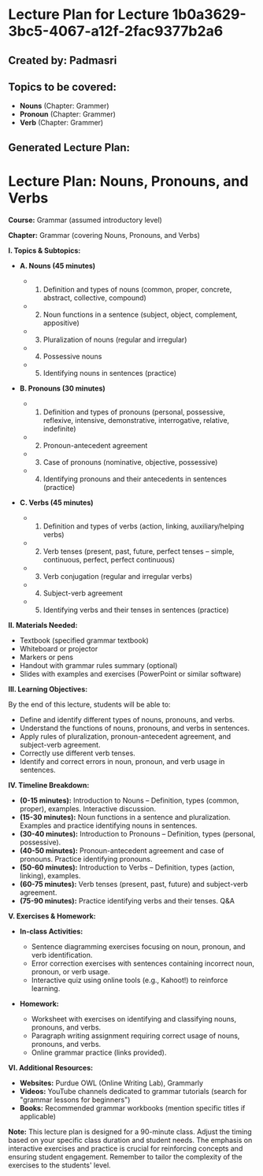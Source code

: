 # Lecture Plan for Lecture 1b0a3629-3bc5-4067-a12f-2fac9377b2a6

## Created by: Padmasri

## Topics to be covered:

- **Nouns** (Chapter: Grammer)
- **Pronoun** (Chapter: Grammer)
- **Verb** (Chapter: Grammer)

## Generated Lecture Plan:

# Lecture Plan: Nouns, Pronouns, and Verbs

**Course:** Grammar (assumed introductory level)

**Chapter:** Grammar (covering Nouns, Pronouns, and Verbs)

**I. Topics & Subtopics:**

* **A. Nouns (45 minutes)**
    * 1. Definition and types of nouns (common, proper, concrete, abstract, collective, compound)
    * 2. Noun functions in a sentence (subject, object, complement, appositive)
    * 3. Pluralization of nouns (regular and irregular)
    * 4. Possessive nouns
    * 5. Identifying nouns in sentences (practice)

* **B. Pronouns (30 minutes)**
    * 1. Definition and types of pronouns (personal, possessive, reflexive, intensive, demonstrative, interrogative, relative, indefinite)
    * 2. Pronoun-antecedent agreement
    * 3. Case of pronouns (nominative, objective, possessive)
    * 4. Identifying pronouns and their antecedents in sentences (practice)

* **C. Verbs (45 minutes)**
    * 1. Definition and types of verbs (action, linking, auxiliary/helping verbs)
    * 2. Verb tenses (present, past, future, perfect tenses – simple, continuous, perfect, perfect continuous)
    * 3. Verb conjugation (regular and irregular verbs)
    * 4. Subject-verb agreement
    * 5. Identifying verbs and their tenses in sentences (practice)


**II. Materials Needed:**

* Textbook (specified grammar textbook)
* Whiteboard or projector
* Markers or pens
* Handout with grammar rules summary (optional)
* Slides with examples and exercises (PowerPoint or similar software)


**III. Learning Objectives:**

By the end of this lecture, students will be able to:

* Define and identify different types of nouns, pronouns, and verbs.
* Understand the functions of nouns, pronouns, and verbs in sentences.
* Apply rules of pluralization, pronoun-antecedent agreement, and subject-verb agreement.
* Correctly use different verb tenses.
* Identify and correct errors in noun, pronoun, and verb usage in sentences.


**IV. Timeline Breakdown:**

* **(0-15 minutes):** Introduction to Nouns – Definition, types (common, proper), examples.  Interactive discussion.
* **(15-30 minutes):** Noun functions in a sentence and pluralization.  Examples and practice identifying nouns in sentences.
* **(30-40 minutes):**  Introduction to Pronouns – Definition, types (personal, possessive).
* **(40-50 minutes):** Pronoun-antecedent agreement and case of pronouns. Practice identifying pronouns.
* **(50-60 minutes):** Introduction to Verbs – Definition, types (action, linking), examples.
* **(60-75 minutes):** Verb tenses (present, past, future) and subject-verb agreement.
* **(75-90 minutes):** Practice identifying verbs and their tenses.  Q&A


**V. Exercises & Homework:**

* **In-class Activities:**
    * Sentence diagramming exercises focusing on noun, pronoun, and verb identification.
    * Error correction exercises with sentences containing incorrect noun, pronoun, or verb usage.
    * Interactive quiz using online tools (e.g., Kahoot!) to reinforce learning.

* **Homework:**
    * Worksheet with exercises on identifying and classifying nouns, pronouns, and verbs.
    * Paragraph writing assignment requiring correct usage of nouns, pronouns, and verbs.
    * Online grammar practice (links provided).


**VI. Additional Resources:**

* **Websites:** Purdue OWL (Online Writing Lab), Grammarly
* **Videos:** YouTube channels dedicated to grammar tutorials (search for "grammar lessons for beginners")
* **Books:**  Recommended grammar workbooks (mention specific titles if applicable)


**Note:** This lecture plan is designed for a 90-minute class. Adjust the timing based on your specific class duration and student needs.  The emphasis on interactive exercises and practice is crucial for reinforcing concepts and ensuring student engagement. Remember to tailor the complexity of the exercises to the students' level.
